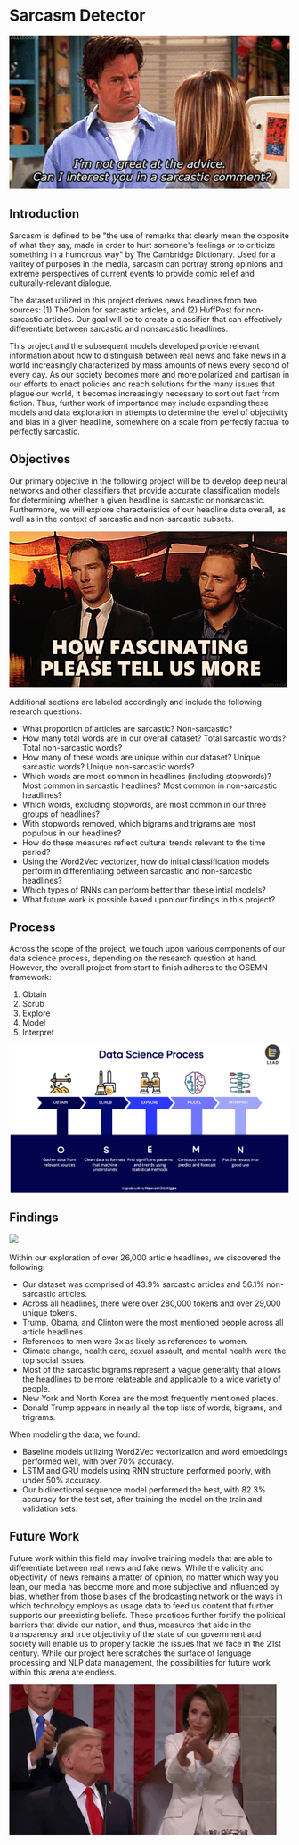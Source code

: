 # Sarcasm Detector

<img src='Images/friends_sarcasm.gif'>

## Introduction

Sarcasm is defined to be "the use of remarks that clearly mean the opposite of what they say, made in order to hurt someone's feelings or to criticize something in a humorous way" by The Cambridge Dictionary. Used for a varitey of purposes in the media, sarcasm can portray strong opinions and extreme perspectives of current events to provide comic relief and culturally-relevant dialogue.

The dataset utilized in this project derives news headlines from two sources: (1) TheOnion for sarcastic articles, and (2) HuffPost for non-sarcastic articles. Our goal will be to create a classifier that can effectively differentiate between sarcastic and nonsarcastic headlines.

This project and the subsequent models developed provide relevant information about how to distinguish between real news and fake news in a world increasingly characterized by mass amounts of news every second of every day. As our society becomes more and more polarized and partisan in our efforts to enact policies and reach solutions for the many issues that plague our world, it becomes increasingly necessary to sort out fact from fiction. Thus, further work of importance may include expanding these models and data exploration in attempts to determine the level of objectivity and bias in a given headline, somewhere on a scale from perfectly factual to perfectly sarcastic.

## Objectives

Our primary objective in the following project will be to develop deep neural networks and other classifiers that provide accurate classification models for determining whether a given headline is sarcastic or nonsarcastic. Furthermore, we will explore characteristics of our headline data overall, as well as in the context of sarcastic and non-sarcastic subsets.

<img src='Images/tell_us_more.gif'>

Additional sections are labeled accordingly and include the following research questions:

* What proportion of articles are sarcastic? Non-sarcastic?
* How many total words are in our overall dataset? Total sarcastic words? Total non-sarcastic words?
* How many of these words are unique within our dataset? Unique sarcastic words? Unique non-sarcastic words?
* Which words are most common in headlines (including stopwords)? Most common in sarcastic headlines? Most common in non-sarcastic headlines?
* Which words, excluding stopwords, are most common in our three groups of headlines?
* With stopwords removed, which bigrams and trigrams are most populous in our headlines?
* How do these measures reflect cultural trends relevant to the time period?
* Using the Word2Vec vectorizer, how do initial classification models perform in differentiating between sarcastic and non-sarcastic headlines?
* Which types of RNNs can perform better than these intial models?
* What future work is possible based upon our findings in this project?

## Process

Across the scope of the project, we touch upon various components of our data science process, depending on the research question at hand. However, the overall project from start to finish adheres to the OSEMN framework:

1. Obtain
2. Scrub
3. Explore
4. Model
5. Interpret

<img src='Images/OSEMN _framework.png'>

## Findings

<img src='Images/article_compostition.png'>

Within our exploration of over 26,000 article headlines, we discovered the following:
* Our dataset was comprised of 43.9% sarcastic articles and 56.1% non-sarcastic articles.
* Across all headlines, there were over 280,000 tokens and over 29,000 unique tokens.
* Trump, Obama, and Clinton were the most mentioned people across all article headlines.
* References to men were 3x as likely as references to women.
* Climate change, health care, sexual assault, and mental health were the top social issues.
* Most of the sarcastic bigrams represent a vague generality that allows the headlines to be more relateable and applicable to a wide variety of people.
* New York and North Korea are the most frequently mentioned places.
* Donald Trump appears in nearly all the top lists of words, bigrams, and trigrams.

When modeling the data, we found:
* Baseline models utilizing Word2Vec vectorization and word embeddings performed well, with over 70% accuracy.
* LSTM and GRU models using RNN structure performed poorly, with under 50% accuracy.
* Our bidirectional sequence model performed the best, with 82.3% accuracy for the test set, after training the model on the train and validation sets.

## Future Work

Future work within this field may involve training models that are able to differentiate between real news and fake news. While the validity and objectivity of news remains a matter of opinion, no matter which way you lean, our media has become more and more subjective and influenced by bias, whether from those biases of the brodcasting network or the ways in which technology employs as usage data to feed us content that further supports our preexisting beliefs. These practices further fortify the political barriers that divide our nation, and thus, measures that aide in the transparency and true objectivity of the state of our government and society will enable us to properly tackle the issues that we face in the 21st century. While our project here scratches the surface of language processing and NLP data management, the possibilities for future work within this arena are endless.

<img src='Images/pelosi.gif'>